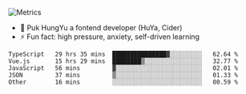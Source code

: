![Metrics](https://metrics.lecoq.io/trojan0523)


 - 🔭 Puk HungYu a fontend developer (HuYa, Cider)
 - ⚡ Fun fact: high pressure, anxiety, self-driven learning 

 <!--START_SECTION:waka-->

```text
TypeScript   29 hrs 35 mins  ███████████████▓░░░░░░░░░   62.64 %
Vue.js       15 hrs 29 mins  ████████▒░░░░░░░░░░░░░░░░   32.77 %
JavaScript   56 mins         ▓░░░░░░░░░░░░░░░░░░░░░░░░   02.01 %
JSON         37 mins         ▒░░░░░░░░░░░░░░░░░░░░░░░░   01.33 %
Other        16 mins         ░░░░░░░░░░░░░░░░░░░░░░░░░   00.59 %
```

<!--END_SECTION:waka-->

 
<!--
**Trojan0523/Trojan0523** is a ✨ _special_ ✨ repository because its `README.md` (this file) appears on your GitHub profile.

Here are some ideas to get you started:

- 👯 looking to collaborate on where? i don`t know
- 🤔 I’m looking for help with ...
- 💬 Ask me about ...
- 📫 How to reach me: ...
- 😄 Pronouns: ...
- ⚡ Fun fact: ...
![](https://komarev.com/ghpvc/?username=trojan0523)
<img align="left" width="350px" height="180px" src="https://github-readme-stats.vercel.app/api?username=trojan0523&show_icons=true&icon_color=199861&count_private=true" />
<img width="350px" height="165px" alt="Most Used Lang" src="https://github-readme-stats.vercel.app/api/top-langs/?username=trojan0523&layout=compact" />

### Hi there 👋   ![](https://komarev.com/ghpvc/?username=trojan0523&color=ff69b4&label=PV+Since+2020-1-1)

-->
